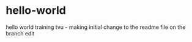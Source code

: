 # hello-world
hello world training
tvu - making initial change to the readme file on the branch edit
